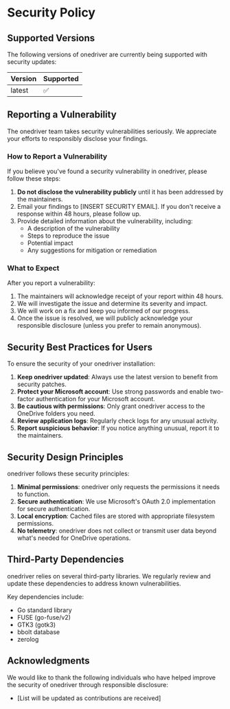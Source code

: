 # Security Policy

## Supported Versions

The following versions of onedriver are currently being supported with security updates:

| Version | Supported          |
| ------- | ------------------ |
| latest  | :white_check_mark: |

## Reporting a Vulnerability

The onedriver team takes security vulnerabilities seriously. We appreciate your efforts to responsibly disclose your findings.

### How to Report a Vulnerability

If you believe you've found a security vulnerability in onedriver, please follow these steps:

1. **Do not disclose the vulnerability publicly** until it has been addressed by the maintainers.
2. Email your findings to [INSERT SECURITY EMAIL]. If you don't receive a response within 48 hours, please follow up.
3. Provide detailed information about the vulnerability, including:
   - A description of the vulnerability
   - Steps to reproduce the issue
   - Potential impact
   - Any suggestions for mitigation or remediation

### What to Expect

After you report a vulnerability:

1. The maintainers will acknowledge receipt of your report within 48 hours.
2. We will investigate the issue and determine its severity and impact.
3. We will work on a fix and keep you informed of our progress.
4. Once the issue is resolved, we will publicly acknowledge your responsible disclosure (unless you prefer to remain anonymous).

## Security Best Practices for Users

To ensure the security of your onedriver installation:

1. **Keep onedriver updated**: Always use the latest version to benefit from security patches.
2. **Protect your Microsoft account**: Use strong passwords and enable two-factor authentication for your Microsoft account.
3. **Be cautious with permissions**: Only grant onedriver access to the OneDrive folders you need.
4. **Review application logs**: Regularly check logs for any unusual activity.
5. **Report suspicious behavior**: If you notice anything unusual, report it to the maintainers.

## Security Design Principles

onedriver follows these security principles:

1. **Minimal permissions**: onedriver only requests the permissions it needs to function.
2. **Secure authentication**: We use Microsoft's OAuth 2.0 implementation for secure authentication.
3. **Local encryption**: Cached files are stored with appropriate filesystem permissions.
4. **No telemetry**: onedriver does not collect or transmit user data beyond what's needed for OneDrive operations.

## Third-Party Dependencies

onedriver relies on several third-party libraries. We regularly review and update these dependencies to address known vulnerabilities.

Key dependencies include:
- Go standard library
- FUSE (go-fuse/v2)
- GTK3 (gotk3)
- bbolt database
- zerolog

## Acknowledgments

We would like to thank the following individuals who have helped improve the security of onedriver through responsible disclosure:

- [List will be updated as contributions are received]